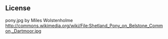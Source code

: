 ## License

pony.jpg by Miles Wolstenholme
http://commons.wikimedia.org/wiki/File:Shetland_Pony_on_Belstone_Common,_Dartmoor.jpg